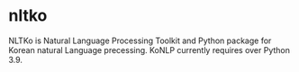 # nltko
NLTKo is Natural Language Processing Toolkit and Python package for Korean natural Language precessing. KoNLP currently requires over Python 3.9.

